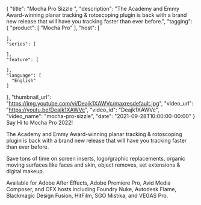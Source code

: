 {
  "title": "Mocha Pro Sizzle ",
  "description": "The Academy and Emmy Award-winning planar tracking & rotoscoping plugin is back with a brand new release that will have you tracking faster than ever before.",
  "tagging": {
    "product": [
      "Mocha Pro"
    ],
    "host": [

    ],
    "series": [

    ],
    "feature": [

    ],
    "language": [
      "English"
    ]
  },
  "thumbnail_url": "https://img.youtube.com/vi/Deajk1XAWVc/maxresdefault.jpg",
  "video_url": "https://youtu.be/Deajk1XAWVc",
  "video_id": "Deajk1XAWVc",
  "video_name": "mocha-pro-sizzle",
  "date": "2021-09-28T10:00:00-00:00"
}
Say Hi to Mocha Pro 2022!

The Academy and Emmy Award-winning planar tracking & rotoscoping plugin is back with a brand new release that will have you tracking faster than ever before.

Save tons of time on screen inserts, logo/graphic replacements, organic moving surfaces like faces and skin, object removes, set extensions & digital makeup.

Available for Adobe After Effects, Adobe Premiere Pro, Avid Media Composer, and OFX hosts including Foundry Nuke, Autodesk Flame, Blackmagic Design Fusion, HitFilm, SGO Mistika, and VEGAS Pro.
